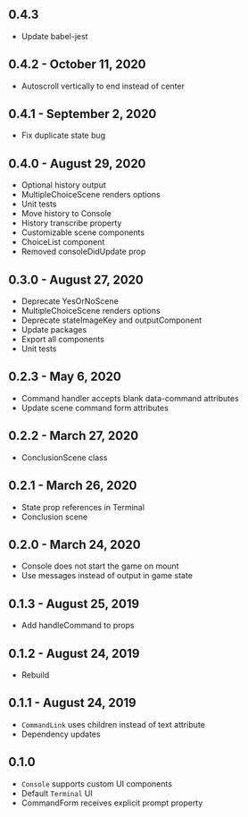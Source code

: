## 0.4.3
- Update babel-jest

## 0.4.2 - October 11, 2020
- Autoscroll vertically to end instead of center

## 0.4.1 - September 2, 2020
- Fix duplicate state bug

## 0.4.0 - August 29, 2020
- Optional history output
- MultipleChoiceScene renders options
- Unit tests
- Move history to Console
- History transcribe property
- Customizable scene components
- ChoiceList component
- Removed consoleDidUpdate prop

## 0.3.0 - August 27, 2020
- Deprecate YesOrNoScene
- MultipleChoiceScene renders options
- Deprecate stateImageKey and outputComponent
- Update packages
- Export all components
- Unit tests

## 0.2.3 - May 6, 2020
- Command handler accepts blank data-command attributes
- Update scene command form attributes

## 0.2.2 - March 27, 2020
- ConclusionScene class

## 0.2.1 - March 26, 2020
- State prop references in Terminal
- Conclusion scene

## 0.2.0 - March 24, 2020
- Console does not start the game on mount
- Use messages instead of output in game state

## 0.1.3 - August 25, 2019
- Add handleCommand to props

## 0.1.2 - August 24, 2019
- Rebuild

## 0.1.1 - August 24, 2019
- `CommandLink` uses children instead of text attribute
- Dependency updates

## 0.1.0
- `Console` supports custom UI components
- Default `Terminal` UI
- CommandForm receives explicit prompt property

